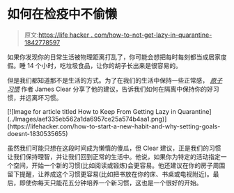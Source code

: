 # 如何在检疫中不偷懒

> 原文:[https://life hacker . com/how-to-not-get-lazy-in-quarantine-1842778597](https://lifehacker.com/how-to-not-get-lazy-in-quarantine-1842778597)

如果你发现你的日常生活被物理距离打乱了，你可能会想把每时每刻都当成居家度假。睡 14 个小时，吃垃圾食品，让你的胡子长出来是很容易的。

但是我们都知道那不是生活的方式。为了在我们的生活中保持一些正常感， [*原子习惯*](https://jamesclear.com/atomic-habits) 作者 James Clear 分享了他的建议，告诉我们如何在隔离中保持你的好习惯，并远离坏习惯。

<aside data-commerce-source="inset" class="sc-16a0mhj-2 gAjHzr">[![Image for article titled How to Keep From Getting Lazy in Quarantine](../Images/aef335eb562a1da6957ce25a574b4aa1.png)](https://lifehacker.com/how-to-start-a-new-habit-and-why-setting-goals-doesnt-1830535655)</aside>

虽然我们可能只想在这段时间成为懒惰的傻瓜，但 Clear 建议，正是我们的习惯让我们保持理智，并让我们回到正常的生活中。他说，如果你为特定的活动指定一个空间，开始一个新的习惯(比如阅读或锻炼)会更容易。他还建议在你的房子周围留下提醒，让养成这个习惯更容易(比如把书放在你的床、书桌或电视附近)。最后，即使你每天只能花五分钟培养一个新习惯，这也是一个很好的开始。